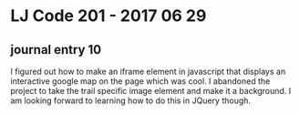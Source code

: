 # LJ Code 201 - 2017 06 29
## journal entry 10

I figured out how to make an iframe element in javascript that displays an interactive google map on the page which was cool. I abandoned the project to take the trail specific image element and make it a background. I am looking forward to learning how to do this in JQuery though.

